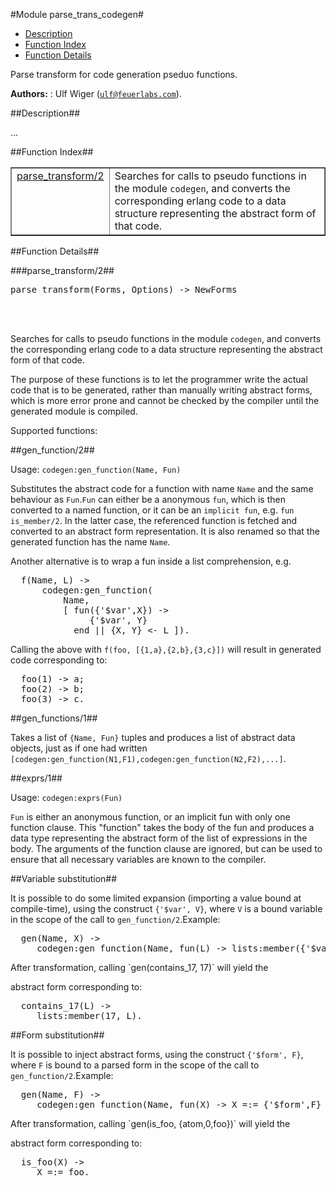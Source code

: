 

#Module parse_trans_codegen#
* [Description](#description)
* [Function Index](#index)
* [Function Details](#functions)


Parse transform for code generation pseduo functions.



__Authors:__ : Ulf Wiger ([`ulf@feuerlabs.com`](mailto:ulf@feuerlabs.com)).<a name="description"></a>

##Description##


...
<a name="index"></a>

##Function Index##


<table width="100%" border="1" cellspacing="0" cellpadding="2" summary="function index"><tr><td valign="top"><a href="#parse_transform-2">parse_transform/2</a></td><td>
Searches for calls to pseudo functions in the module <code>codegen</code>,
and converts the corresponding erlang code to a data structure
representing the abstract form of that code.</td></tr></table>


<a name="functions"></a>

##Function Details##

<a name="parse_transform-2"></a>

###parse_transform/2##




<pre>parse_transform(Forms, Options) -&gt; NewForms</pre>
<br></br>







Searches for calls to pseudo functions in the module `codegen`,
and converts the corresponding erlang code to a data structure
representing the abstract form of that code.

The purpose of these functions is to let the programmer write
the actual code that is to be generated, rather than manually
writing abstract forms, which is more error prone and cannot be
checked by the compiler until the generated module is compiled.

Supported functions:

##gen_function/2##


Usage: `codegen:gen_function(Name, Fun)`

Substitutes the abstract code for a function with name `Name`
and the same behaviour as `Fun`.`Fun` can either be a anonymous `fun`, which is then converted to
a named function, or it can be an `implicit fun`, e.g.
`fun is_member/2`. In the latter case, the referenced function is fetched
and converted to an abstract form representation. It is also renamed
so that the generated function has the name `Name`.



Another alternative is to wrap a fun inside a list comprehension, e.g.
<pre>
  f(Name, L) ->
      codegen:gen_function(
          Name,
          [ fun({'$var',X}) ->
               {'$var', Y}
            end || {X, Y} &lt;- L ]).</pre>



Calling the above with `f(foo, [{1,a},{2,b},{3,c}])` will result in
generated code corresponding to:
<pre>
  foo(1) -> a;
  foo(2) -> b;
  foo(3) -> c.</pre>

##gen_functions/1##


Takes a list of `{Name, Fun}` tuples and produces a list of abstract
data objects, just as if one had written
`[codegen:gen_function(N1,F1),codegen:gen_function(N2,F2),...]`.

##exprs/1##


Usage: `codegen:exprs(Fun)`

`Fun` is either an anonymous function, or an implicit fun with only one
function clause. This "function" takes the body of the fun and produces
a data type representing the abstract form of the list of expressions in
the body. The arguments of the function clause are ignored, but can be
used to ensure that all necessary variables are known to the compiler.

##Variable substitution##


It is possible to do some limited expansion (importing a value
bound at compile-time), using the construct `{'$var', V}`, where
`V` is a bound variable in the scope of the call to `gen_function/2`.Example:
<pre>
  gen(Name, X) ->
     codegen:gen_function(Name, fun(L) -> lists:member({'$var',X}, L) end).</pre>After transformation, calling `gen(contains_17, 17)` will yield the
abstract form corresponding to:
<pre>
  contains_17(L) ->
     lists:member(17, L).</pre>

##Form substitution##


It is possible to inject abstract forms, using the construct
`{'$form', F}`, where `F` is bound to a parsed form in
the scope of the call to `gen_function/2`.Example:
<pre>
  gen(Name, F) ->
     codegen:gen_function(Name, fun(X) -> X =:= {'$form',F} end).</pre>After transformation, calling `gen(is_foo, {atom,0,foo})` will yield the
abstract form corresponding to:
<pre>
  is_foo(X) ->
     X =:= foo.</pre>